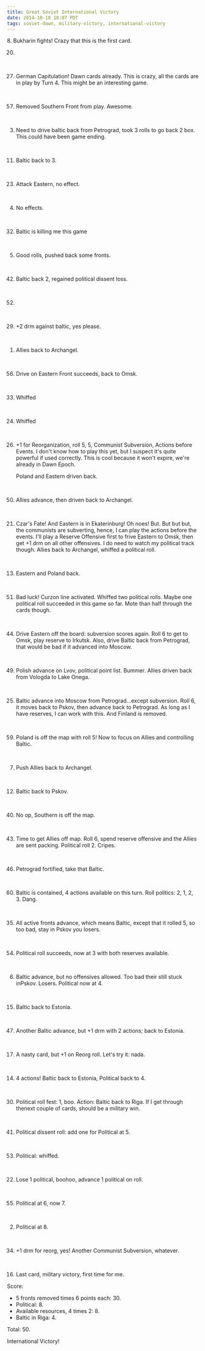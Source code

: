 ```yaml
---
title: Great Soviet International Victory
date: 2014-10-18 18:07 PDT
tags: soviet-dawn, military-victory, international-victory
---
```


<div markdown="0">
8. Bukharin fights! Crazy that this is the first card.

<br>

20.

<br>

27. German Capitulation! Dawn cards already. This is crazy, all the
    cards are in play by Turn 4. This might be an interesting game.

<br>

57. Removed Southern Front from play. Awesome.

<br>

3. Need to drive baltic back from Petrograd, took 3 rolls to go back 2
box. This could have been game ending.

<br>

11. Baltic back to 3.

<br>

23. Attack Eastern, no effect.

<br>

4. No effects.

<br>

32. Baltic is killing me this game

<br>

5. Good rolls, pushed back some fronts.

<br>

42. Baltic back 2, regained political dissent loss.

<br>

52.

<br>

29. +2 drm against baltic, yes please.

<br>

1. Allies back to Archangel.

<br>

56. Drive on Eastern Front succeeds, back to Omsk.

<br>

33. Whiffed

<br>

24. Whiffed

<br>

26. +1 for Reorganization, roll 5, 5, Communist Subversion, Actions before
    Events. I don't know how to play this yet, but I suspect it's quite
    powerful if used correctly.  This is cool because it won't expire,
    we're already in Dawn Epoch.

    Poland and Eastern driven back.

<br>

50. Allies advance, then driven back to Archangel.

<br>

21. Czar's Fate! And Eastern is in Ekaterinburg! Oh noes! But. But
but but, the communists are subverting, hence, I can play the
actions before the events. I'll play a Reserve Offensive first
to frive Eastern to Omsk, then get +1 drm on all other
offensives. I do need to watch my political track though. Allies
back to Archangel, whiffed a political roll.

<br>

13. Eastern and Poland back.

<br>

51. Bad luck! Curzon line activated. Whiffed two political
rolls. Maybe one political roll succeeded in this game so
far. Mote than half through the cards though.

<br>

44. Drive Eastern off the board: subversion scores again.
Roll 6 to get to Omsk, play reserve to Irkutsk. Also,
drive Baltic back from Petrograd, that would be bad if
it advanced into Moscow.

<br>

49. Polish advance on Lvov, political point list.
Bummer. Allies driven back from Vologda to Lake
Onega.

<br>

25. Baltic advance into Moscow from
    Petrograd...except subversion. Roll 6, it moves
    back to Pskov, then advance back to Petrograd.
    As long as I have reserves, I can work with
    this. And Finland is removed.

<br>

59. Poland is off the map with roll 5! Now to
focus on Allies and controlling Baltic.

<br>

7. Push Allies back to Archangel.

<br>

12. Baltic back to Pskov.

<br>

40. No op, Southern is off the map.

<br>

43. Time to get Allies off map. Roll 6, spend
reserve offensive and the Allies are sent packing.
Political roll 2. Cripes.

<br>

46. Petrograd fortified, take that Baltic.

<br>

60. Baltic is contained, 4 actions available on
this turn. Roll politics: 2, 1, 2, 3. Dang.

<br>

35. All active fronts advance, which means
Baltic, except that it rolled 5, so too bad,
stay in Pskov you losers.

<br>

54. Political roll succeeds, now at 3 with
both reserves available.

<br>

6. Baltic advance, but no offensives
 allowed. Too bad their still stuck
 inPskov. Losers. Political now at 4.

<br>

15. Baltic back to Estonia.

<br>

47. Another Baltic advance, but +1 drm
with 2 actions; back to Estonia.

<br>

17. A nasty card, but +1 on Reorg roll.
Let's try it: nada.

<br>

14. 4 actions! Baltic back to Estonia,
Political back to 4.

<br>

30. Political roll fest: 1, boo. Action:
   Baltic back to Riga. If I get through
   thenext couple of cards, should be a
   military win.

<br>

41. Political dissent roll: add one
for Political at 5.

<br>

53. Political: whiffed.

<br>

22. Lose 1 political, boohoo, advance
1 political on roll.

<br>

55. Political at 6, now 7.

<br>

2. Political at 8.

<br>

34. +1 drm for reorg, yes! Another
Communist Subversion, whatever.

<br>

16. Last card, military victory,
first time for me.
</div>

Score:

* 5 fronts removed times 6 points
each: 30.
* Political: 8.
* Available resources, 4 times 2: 8.
* Baltic in Riga: 4.

Total: 50.

International Victory!
